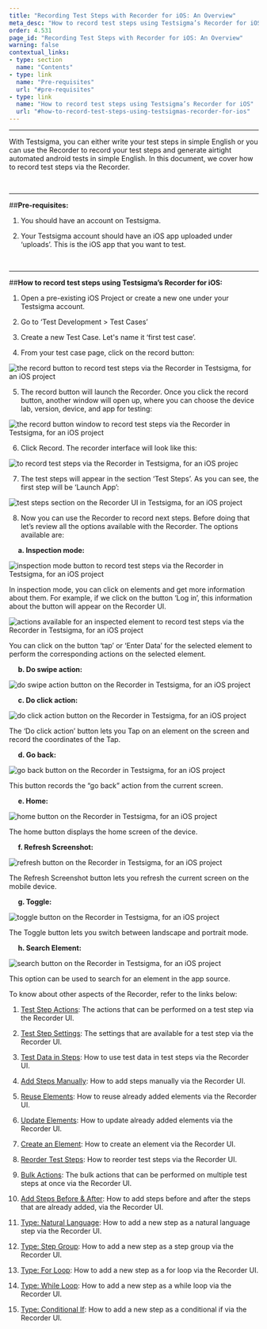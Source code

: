 ```yaml
---
title: "Recording Test Steps with Recorder for iOS: An Overview"
meta_desc: "How to record test steps using Testsigma’s Recorder for iOS."
order: 4.531
page_id: "Recording Test Steps with Recorder for iOS: An Overview"
warning: false
contextual_links:
- type: section
  name: "Contents" 
- type: link
  name: "Pre-requisites"
  url: "#pre-requisites"
- type: link
  name: "How to record test steps using Testsigma’s Recorder for iOS"
  url: "#how-to-record-test-steps-using-testsigmas-recorder-for-ios"
---
```


---
With Testsigma, you can either write your test steps in simple English or you can use the Recorder to record your test steps and generate airtight automated android tests in simple English. In this document, we cover how to record test steps via the Recorder. 

&emsp;

---
##**Pre-requisites:**
1. You should have an account on Testsigma.
 
2. Your Testsigma account should have an iOS app uploaded under ‘uploads’. This is the iOS app that you want to test.

&emsp;

---
##**How to record test steps using Testsigma’s Recorder for iOS:**
1. Open a pre-existing iOS Project or create a new one under your Testsigma account.
 
2. Go to ‘Test Development > Test Cases’
 
3. Create a new Test Case. Let's name it ‘first test case’.
 
4. From your test case page, click on the record button:


![the record button to record test steps via the Recorder in Testsigma, for an iOS project](https://docs.testsigma.com/images/ios-apps/record-button-record-test-steps-mobile-inspector-testsigma-ios.png)

5. The record button will launch the Recorder. Once you click the record button, another window will open up, where you can choose the device lab, version, device, and app for testing:

![the record button window to record test steps via the Recorder in Testsigma, for an iOS project](https://docs.testsigma.com/images/ios-apps/record-button-window-record-test-steps-mobile-inspector-testsigma-ios.png)

6. Click Record. The recorder interface will look like this:

![to record test steps via the Recorder in Testsigma, for an iOS projec](https://docs.testsigma.com/images/ios-apps/to-record-test-steps-mobile-inspector-testsigma-ios.png)

7. The test steps will appear in the section ‘Test Steps’. As you can see, the first step will be ‘Launch App’:

![test steps section on the Recorder UI in Testsigma, for an iOS project](https://docs.testsigma.com/images/ios-apps/test-steps-section-record-test-steps-mobile-inspector-testsigma-ios.png)


8. Now you can use the Recorder to record next steps. Before doing that let’s review all the options available with the Recorder. The options available are:

&emsp;
**a. Inspection mode:**

![ inspection mode button to record test steps via the Recorder in Testsigma, for an iOS project](https://docs.testsigma.com/images/ios-apps/inspection-mode-button-record-test-steps-mobile-inspector-testsigma-ios.png)

In inspection mode, you can click on elements and get more information about them. For example, if we click on the button ‘Log in’, this information about the button will appear on the Recorder UI.


![actions available for an inspected element to record test steps via the Recorder in Testsigma, for an iOS project](https://docs.testsigma.com/images/ios-apps/actions-for-inspected-element-mobile-inspector-testsigma-ios.png)


You can click on the button ‘tap’ or ‘Enter Data’ for the selected element to perform the corresponding actions on the selected element.

&emsp;
**b. Do swipe action:**

![do swipe action button on the Recorder in Testsigma, for an iOS project](https://docs.testsigma.com/images/ios-apps/do-swipe-action-button-mobile-inspector-testsigma-ios.png)

&emsp;
**c. Do click action:**

![do click action button on the Recorder in Testsigma, for an iOS project](https://docs.testsigma.com/images/ios-apps/do-click-action-button-mobile-inspector-testsigma-ios.png)


The ‘Do click action’ button lets you Tap on an element on the screen and record the coordinates of the Tap.

&emsp;
**d. Go back:**

![go back button on the Recorder in Testsigma, for an iOS project](https://docs.testsigma.com/images/ios-apps/go-back-button-mobile-inspector-testsigma-ios.png)

This button records the “go back” action from the current screen.

&emsp;
**e. Home:**

![home button on the Recorder in Testsigma, for an iOS project](https://docs.testsigma.com/images/ios-apps/home-button-mobile-inspector-testsigma-ios.png)

The home button displays the home screen of the device.

&emsp;
**f. Refresh Screenshot:**

![refresh button on the Recorder in Testsigma, for an iOS project](https://docs.testsigma.com/images/ios-apps/refresh-button-mobile-inspector-testsigma-ios.png)

The Refresh Screenshot button lets you refresh the current screen on the mobile device.

&emsp;
**g. Toggle:**

![toggle button on the Recorder in Testsigma, for an iOS project](https://docs.testsigma.com/images/ios-apps/toggle-button-mobile-inspector-testsigma-ios.png)


The Toggle button lets you switch between landscape and portrait mode.

&emsp;
**h. Search Element:**

![search button on the Recorder in Testsigma, for an iOS project](https://docs.testsigma.com/images/ios-apps/search-button-mobile-inspector-testsigma-ios.png)

This option can be used to search for an element in the app source.


To know about other aspects of the Recorder, refer to the links below:

1. [Test Step Actions](https://testsigma.com/docs/test-cases/create-steps-recorder/ios-apps/step-actions/): The actions that can be performed on a test step via the Recorder UI.

2. [Test Step Settings](https://testsigma.com/docs/test-cases/create-steps-recorder/ios-apps/step-settings/): The settings that are available for a test step via the Recorder UI.

3. [Test Data in Steps](https://testsigma.com/docs/test-cases/create-steps-recorder/ios-apps/step-settings/): How to use test data in test steps via the Recorder UI.

4. [Add Steps Manually](https://testsigma.com/docs/test-cases/create-steps-recorder/ios-apps/add-steps-manually/): How to add steps manually via the Recorder UI.

5. [Reuse Elements](https://testsigma.com/docs/test-cases/create-steps-recorder/ios-apps/reuse-elements/): How to reuse already added elements via the Recorder UI.

6. [Update Elements](https://testsigma.com/docs/test-cases/create-steps-recorder/ios-apps/update-elements/): How to update already added elements via the Recorder UI.

7. [Create an Element](https://testsigma.com/docs/test-cases/create-steps-recorder/ios-apps/create-a-new-element/): How to create an element via the Recorder UI.


8. [Reorder Test Steps](https://testsigma.com/docs/test-cases/create-steps-recorder/ios-apps/reorder/): How to reorder test steps via the Recorder UI.

9.  [Bulk Actions](https://testsigma.com/docs/test-cases/create-steps-recorder/ios-apps/bulk-actions/): The bulk actions that can be performed on multiple test steps at once via the Recorder UI.

10. [Add Steps Before & After](https://testsigma.com/docs/test-cases/create-steps-recorder/ios-apps/add-steps-before-after/): How to add steps before and after the steps that are already added, via the Recorder UI.

11. [Type: Natural Language](https://testsigma.com/docs/test-cases/step-types/natural-language/): How to add a new step as a natural language step via the Recorder UI.

12. [Type: Step Group](https://testsigma.com/docs/test-cases/step-types/step-group/): How to add a new step as a step group via the Recorder UI.

13. [Type: For Loop](https://testsigma.com/docs/test-cases/step-types/for-loop/): How to add a new step as a for loop via the Recorder UI.

14. [Type: While Loop](https://testsigma.com/docs/test-cases/step-types/while-loop/): How to add a new step as a while loop via the Recorder UI.

15. [Type: Conditional If](https://testsigma.com/docs/test-cases/step-types/if-condition/): How to add a new step as a conditional if via the Recorder UI.








